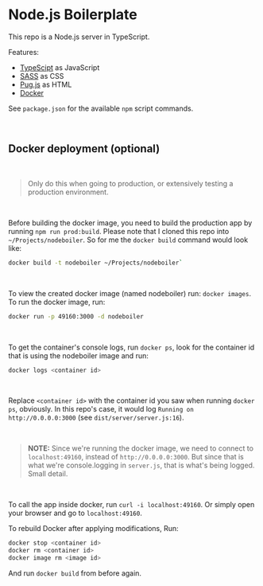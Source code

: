 # Node.js Boilerplate

This repo is a Node.js server in TypeScript.

Features:
- [TypeScipt](https://www.typescriptlang.org/) as JavaScript
- [SASS](https://sass-lang.com/) as CSS
- [Pug.js](https://pugjs.org/api/getting-started.html) as HTML
- [Docker](https://www.docker.com/)

See `package.json` for the available `npm` script commands.

<br>

## Docker deployment (optional)

<br>

> Only do this when going to production, or extensively testing a production environment.

<br>

Before building the docker image, you need to build the production app by running `npm run prod:build`. Please note that I cloned this repo into `~/Projects/nodeboiler`. So for me the `docker build` command would look like:

```sh
docker build -t nodeboiler ~/Projects/nodeboiler`
```

<br>

To view the created docker image (named nodeboiler) run: `docker images`. To run the docker image, run:

```sh
docker run -p 49160:3000 -d nodeboiler
```

<br>

To get the container's console logs, run `docker ps`, look for the container id that is using the nodeboiler image and run:

```sh
docker logs <container id>
```

<br>

Replace `<container id>` with the container id you saw when running `docker ps`, obviously. In this repo's case, it would log `Running on http://0.0.0.0:3000` (see `dist/server/server.js:16`).

<br>

 > **NOTE:** Since we're running the docker image, we need to connect to `localhost:49160`, instead of `http://0.0.0.0:3000`. But since that is what we're console.logging in `server.js`, that is what's being logged. Small detail.

<br>

To call the app inside docker, run `curl -i localhost:49160`. Or simply open your browser and go to `localhost:49160`.

To rebuild Docker after applying modifications, Run:

```sh
docker stop <container id>
docker rm <container id>
docker image rm <image id>
```

And run `docker build` from before again.
